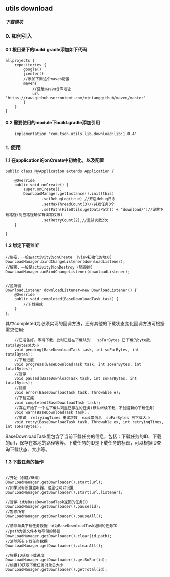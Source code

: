 
## utils download

##### 下载模块

### 0. 如何引入

#### 0.1 根目录下的build.gradle添加如下代码

```
allprojects {
    repositories {
        google()
        jcenter()
        //添加下面这个maven配置
        maven{
            //这是maven仓库地址
            url 'https://raw.githubusercontent.com/xintanggithub/maven/master'
        }
    }
}
```

#### 0.2 需要使用的module下build.gradle添加引用

```
    implementation "com.tson.utils.lib.download:lib:1.0.4"
```

### 1. 使用

#### 1.1 在application的onCreate中初始化，以及配置

```
public class MyApplication extends Application {

    @Override
    public void onCreate() {
        super.onCreate();
        DownLoadManager.getInstance().init(this)
                .setDebugLog(true) //开启debug日志
                .setMaxThreadCount(3)//并发任务3个
                .setPath(FileUtils.getDataPath() + "download/")//设置下载路径(对应路径确保有读写权限)
                .setRetryCount(2);//重试次数2次
    }

}
```

#### 1.2 绑定下载监听

```
//绑定，一般在activity的onCreate （view初始化的地方）
DownLoadManager.bindChangeListener(downloadListener);
//解绑，一般是activity的onDestroy (销毁的)
DownLoadManager.unBindChangeListener(downloadListener);


//监听器
DownloadListener downloadListener=new DownloadListener() {
    @Override
    public void completed(BaseDownloadTask task) {
        //下载完成  
    }
};
```

其中completed为必须实现的回调方法，还有其他的下载状态变化回调方法可根据需求使用:

```
    //已准备好，等待下载，此时已经在下载队列   soFarBytes 已下载的byte数，totalBytes总大小
    void pending(BaseDownloadTask task, int soFarBytes, int totalBytes);
    //下载进度
    void progress(BaseDownloadTask task, int soFarBytes, int totalBytes);
    //暂停
    void paused(BaseDownloadTask task, int soFarBytes, int totalBytes);
    //错误
    void error(BaseDownloadTask task, Throwable e);
    //下载完成
    void completed(BaseDownloadTask task);
    //存在开始了一个在下载队列里已存在的任务(默认继续下载，不创建新的下载任务)
    void warn(BaseDownloadTask task);
    //重试  retryingTimes 重试次数  ex异常信息  soFarBytes 已下载大小
    void retry(BaseDownloadTask task, Throwable ex, int retryingTimes, int soFarBytes);
```

BaseDownloadTask里包含了当前下载任务的信息，包括：下载任务的ID、下载的url，保存在本地的路径等等。下载任务的ID是下载任务的标识，可以根据ID查询下载状态、大小等。


#### 1.3 下载任务的操作

```

//开始（创建/继续）
DownLoadManager.getDownloader().start(url);
//如果没有设置监听器，这里也可以设置
DownLoadManager.getDownloader().start(url,listener);

//暂停 id为BaseDownloadTask返回的任务ID
DownLoadManager.getDownloader().pause(id);
//暂停所有
DownLoadManager.getDownloader().pauseAll();

//清除单条下载任务数据 id为BaseDownloadTask返回的任务ID
//path为该文件本地存储的路径
DownLoadManager.getDownloader().clear(id,path);
//清除所有下载任务数据
DownLoadManager.getDownloader().clearAll();

//根据ID获取下载进度
DownLoadManager.getDownloader().getSoFar(id);
//根据ID获取下载任务对象总大小
DownLoadManager.getDownloader().getTotal(id);

```